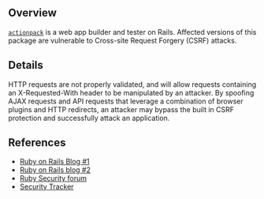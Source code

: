 ## Overview
[`actionpack`](https://rubygems.org/gems/actionpack) is a web app builder and tester on Rails.
Affected versions of this package are vulnerable to Cross-site Request Forgery (CSRF) attacks.

## Details
HTTP requests are not properly validated, and will allow requests containing an X-Requested-With header to be manipulated by an attacker. By spoofing AJAX requests and API requests that leverage a combination of browser plugins and HTTP redirects, an attacker may bypass the built in CSRF protection and successfully attack an application.


## References
- [Ruby on Rails Blog #1](http://weblog.rubyonrails.org/2011/2/8/csrf-protection-bypass-in-ruby-on-rails/)
- [Ruby on Rails blog #2](http://weblog.rubyonrails.org/2011/2/8/new-releases-2-3-11-and-3-0-4/)
- [Ruby Security forum](https://groups.google.com/forum/#!topic/rubyonrails-security/LZWjzCPgNmU)
- [Security Tracker](http://www.securitytracker.com/id?1025064)
